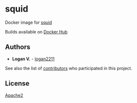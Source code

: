 # squid

Docker image for [squid](http://www.squid-cache.org/)

Builds available on [Docker Hub](https://hub.docker.com/repository/docker/logan2211/squid)

## Authors

* **Logan V.** - [logan2211](https://github.com/logan2211)

See also the list of [contributors](https://github.com/logan2211/docker-squid/contributors) who participated in this project.

## License

 [Apache2](LICENSE)
